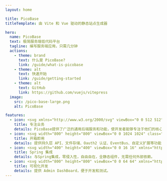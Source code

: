 ```yaml
---
layout: home

title: PicoBase
titleTemplate: 由 Vite 和 Vue 驱动的静态站点生成器

hero:
  name: PicoBase
  text: 极简服务端低代码平台
  tagline: 编写服务端应用，只需几分钟
  actions:
    - theme: brand
      text: 什么是 PicoBase?
      link: /guide/what-is-picobase
    - theme: alt
      text: 快速开始
      link: /guide/getting-started
    - theme: alt
      text: GitHub
      link: https://github.com/vuejs/vitepress
  image:
    src: /pico-base-large.png
    alt: PicoBase

features:
  - icon: <svg xmlns="http://www.w3.org/2000/svg" viewBox="0 0 512 512" xml:space="preserve"><path style="fill:#4d4e5c" d="M322.045 445.955C426.786 445.955 512 360.742 512 256S426.787 66.045 322.045 66.045h-32.852v379.91z"/><path style="fill:#626375" d="M289.193 445.955c-104.741 0-189.955-85.213-189.955-189.955S184.451 66.045 289.193 66.045 479.148 151.258 479.148 256s-85.213 189.955-189.955 189.955"/><path style="fill:#7dd2f0" d="M289.193 397.814c-78.197 0-141.814-63.617-141.814-141.814s63.617-141.815 141.814-141.815S431.007 177.803 431.007 256 367.39 397.814 289.193 397.814"/><path style="fill:#ffd782" d="M289.193 349.675c-51.652 0-93.675-42.022-93.675-93.675s42.022-93.675 93.675-93.675c51.651 0 93.675 42.022 93.675 93.675s-42.023 93.675-93.675 93.675"/><circle style="fill:#ff6465" cx="289.198" cy="255.996" r="45.534"/><path style="fill:#946c55" d="M289.193 264.213H59.315c-4.537 0-8.213-3.677-8.213-8.213s3.676-8.213 8.213-8.213h229.878c4.537 0 8.213 3.677 8.213 8.213s-3.676 8.213-8.213 8.213"/><path style="fill:#ff8080" d="M76.836 256H21.901L0 216.051h54.934z"/><path style="fill:#ff6465" d="M76.836 256H21.901L0 295.949h54.934z"/></svg>
    title: 专注业务
    details: PicoBase提供了广泛的通用后端服务和功能，使开发者能够专注于他们的核心业务。
  - icon: <svg width="800" height="800" viewBox="0 0 1024 1024" class="icon" xmlns="http://www.w3.org/2000/svg"><path d="M925.6 869.6H98.4c-22.4 0-40-17.6-40-40V296c0-22.4 17.6-40 40-40h826.4c22.4 0 40 17.6 40 40v533.6c.8 21.6-17.6 40-39.2 40" fill="#D6AB7F"/><path d="M925.6 877.6H98.4c-26.4 0-48-21.6-48-48V296c0-26.4 21.6-48 48-48h826.4c26.4 0 48 21.6 48 48v533.6c.8 26.4-20.8 48-47.2 48M98.4 264c-17.6 0-32 14.4-32 32v533.6c0 17.6 14.4 32 32 32h826.4c17.6 0 32-14.4 32-32V296c0-17.6-14.4-32-32-32z" fill="#6A576D"/><path d="M925.6 256H98.4c-22.4 0-40 17.6-40 40v65.6c4 .8 8.8.8 13.6.8h880c4.8 0 8.8-.8 13.6-.8V296c0-22.4-18.4-40-40-40" fill="#6A576D"/><path d="M952 314.4H72c-22.4 0-40-17.6-40-40v-80c0-22.4 17.6-40 40-40h880c22.4 0 40 17.6 40 40v80c0 22.4-17.6 40-40 40" fill="#D6AB7F"/><path d="M632 552H392c-22.4 0-40-17.6-40-40v-26.4c0-22.4 17.6-40 40-40h240c22.4 0 40 17.6 40 40V512c0 22.4-17.6 40-40 40" fill="#FFF"/><path d="M632 560H392c-26.4 0-48-21.6-48-48v-26.4c0-26.4 21.6-48 48-48h240c26.4 0 48 21.6 48 48V512c0 26.4-21.6 48-48 48M392 453.6c-17.6 0-32 14.4-32 32V512c0 17.6 14.4 32 32 32h240c17.6 0 32-14.4 32-32v-26.4c0-17.6-14.4-32-32-32zm560-131.2H72c-26.4 0-48-21.6-48-48v-80c0-26.4 21.6-48 48-48h880c26.4 0 48 21.6 48 48v80c0 26.4-21.6 48-48 48m-880-160c-17.6 0-32 14.4-32 32v80c0 17.6 14.4 32 32 32h880c17.6 0 32-14.4 32-32v-80c0-17.6-14.4-32-32-32z" fill="#6A576D"/></svg>
    title: 开箱即用
    details: 提供持久层 API、文件存储、Oauth2 认证、EventBus、自定义扩展等功能，真正做到开箱即用。
  - icon: <svg width="400" height="400" viewBox="0 0 16 16" xmlns="http://www.w3.org/2000/svg"><g fill="none" fill-rule="evenodd"><path d="M0 0h16v16H0z"/><path fill="#70AD51" d="M2.733 13.996a0.682 0.682 0 1 0 -0.043 -0.038l-0.133 -0.117C0.986 12.381 0 10.299 0 7.989 0 3.584 3.584 0 7.99 0c2.24 0 4.265 0.928 5.718 2.418a7.35 7.35 0 0 0 0.85 -1.508c1.018 3.059 1.617 5.63 1.397 7.655 -0.296 4.137 -3.754 7.415 -7.965 7.415a7.95 7.95 0 0 1 -5.138 -1.879zm11.79 -2.491c2.005 -2.668 0.887 -6.982 -0.043 -9.74 -0.829 1.726 -2.869 3.047 -4.631 3.465 -1.651 0.394 -3.113 0.071 -4.641 0.659 -3.485 1.34 -3.43 5.496 -1.51 6.43 0.001 0 0.115 0.062 0.114 0.06 0 -0.001 2.822 -0.561 4.382 -1.137 2.28 -0.842 4.783 -2.917 5.606 -5.329 -0.439 2.507 -2.591 4.92 -4.753 6.028 -1.151 0.591 -2.046 0.723 -3.94 1.378 -0.232 0.079 -0.414 0.157 -0.414 0.157 0.48 -0.08 0.959 -0.106 0.959 -0.106 2.696 -0.128 6.904 0.758 8.873 -1.865z"/></g></svg>
    title: Spring 集成
    details: 与Spring集成，零侵入性，自由自在，全静态组件，无需任何外部依赖。
  - icon: <svg width="800" height="800" viewBox="0 0 64 64" xmlns="http://www.w3.org/2000/svg" aria-hidden="true" class="iconify iconify--emojione"><g fill="#ff9d27"><path d="M10.9 48.7c4-4 4.4-5 6.9-2.5s1.5 2.8-2.5 6.9c-3 3-6.8 2.4-6.8 2.4s-.6-3.8 2.4-6.8"/><path d="M18.5 52.8c1.6-4.2 2.1-4.7-.2-6s-2.3-.4-3.8 3.8c-1.2 3.1.2 5.9.2 5.9s2.7-.5 3.8-3.7"/></g><path d="M16.2 48.9c.9-2.3.9-2.8 2.1-2.1 1.3.7 1 1 .1 3.3-.6 1.7-2.1 2.1-2.1 2.1s-.7-1.5-.1-3.3" fill="#fdf516"/><path d="M17.1 45.7c-1.3-2.3-1.8-1.8-6-.2-3.1 1.2-3.7 3.8-3.7 3.8s2.8 1.4 5.9.2c4.2-1.6 5.1-1.6 3.8-3.8" fill="#ff9d27"/><g fill="#fdf516"><path d="M15 47.8c2.3-.9 2.8-.9 2.1-2.1-.7-1.3-1-1-3.3-.1-1.7.6-2.1 2.1-2.1 2.1s1.6.7 3.3.1"/><path d="M13.9 47.6c2.2-2.2 2.4-2.8 3.8-1.4s.8 1.6-1.4 3.8c-1.7 1.7-3.8 1.3-3.8 1.3s-.2-2 1.4-3.7"/></g><path d="M18.5 38C12.3 27.6 2 31.9 2 31.9s14.7-14.7 24.6-4.8z" fill="#3baacf"/><path d="m23.3 30.3 3.2-3.2C16.7 17.2 2 31.9 2 31.9s12.9-9.2 21.3-1.6" fill="#428bc1"/><path d="M26 45.5C36.4 51.7 32.1 62 32.1 62s14.7-14.7 4.8-24.6z" fill="#3baacf"/><path d="m33.7 40.7 3.2-3.2c9.9 9.9-4.8 24.6-4.8 24.6s9.2-13 1.6-21.4" fill="#428bc1"/><path d="M48.8 30.9C37.1 42.5 24.2 48.8 19.7 44.3s1.8-17.4 13.4-29.1c13.6-13.6 28.7-13 28.7-13s.5 15.1-13 28.7" fill="#c5d0d8"/><path d="M45.8 27.6C34.2 39.2 22.6 46.8 19.9 44.1s4.9-14.3 16.5-25.9C50 4.6 62 2 62 2s-2.6 12-16.2 25.6" fill="#dae3ea"/><path d="M24.3 47.5c-.5.5-1.3.5-1.8 0l-6-6c-.5-.5-.5-1.4 0-1.9l1.8-1.8 7.8 7.8z" fill="#c94747"/><path d="M22.6 45.7c-.5.5-1.1.7-1.4.4l-3.4-3.4c-.3-.3-.1-.9.4-1.4l1.8-1.8 4.4 4.4z" fill="#f15744"/><path d="M20.9 48.2c-.3.3-1 .3-1.3 0l-3.9-3.9c-.3-.3-.2-.9.1-1.2l1.2-1.2 5.1 5.1z" fill="#3e4347"/><path d="M20.1 47.4c-.3.3-.9.4-1.1.2l-2.7-2.7c-.2-.2-.1-.7.3-1l1.2-1.2 3.5 3.5z" fill="#62727a"/><path d="M61.8 2.2S56.4 2 49.1 4.8l10.1 10.1C62 7.6 61.8 2.2 61.8 2.2" fill="#c94747"/><path d="M61.8 2.2s-4.3.9-10.8 4.6l6.2 6.2c3.7-6.5 4.6-10.8 4.6-10.8" fill="#f15744"/><circle cx="43.5" cy="20.5" r="5" fill="#edf4f9"/><circle cx="43.5" cy="20.5" r="3.3" fill="#3baacf"/><circle cx="33.5" cy="30.5" r="5" fill="#edf4f9"/><circle cx="33.5" cy="30.5" r="3.3" fill="#3baacf"/><g fill="#fff"><path d="M48.9 6.9c-.3.3-.9.3-1.2 0s-.3-.9 0-1.2.9-.3 1.2 0 .3.9 0 1.2"/><circle cx="50.6" cy="8.6" r=".8"/><circle cx="53" cy="11" r=".8"/><circle cx="55.3" cy="13.4" r=".8"/><circle cx="57.7" cy="15.7" r=".8"/></g></svg>
    title: 可视化开发
    details: 提供 Admin DashBoard，便于开发和测试。
---
```


<style>
:root {
  --vp-home-hero-name-color: transparent;
  --vp-home-hero-name-background: -webkit-linear-gradient(120deg, #bd34fe 30%, #41d1ff);

  --vp-home-hero-image-background-image: linear-gradient(-45deg, #bd34fe 50%, #47caff 50%);
  --vp-home-hero-image-filter: blur(44px);
}

@media (min-width: 640px) {
  :root {
    --vp-home-hero-image-filter: blur(56px);
  }
}

@media (min-width: 960px) {
  :root {
    --vp-home-hero-image-filter: blur(68px);
  }
}
</style>
